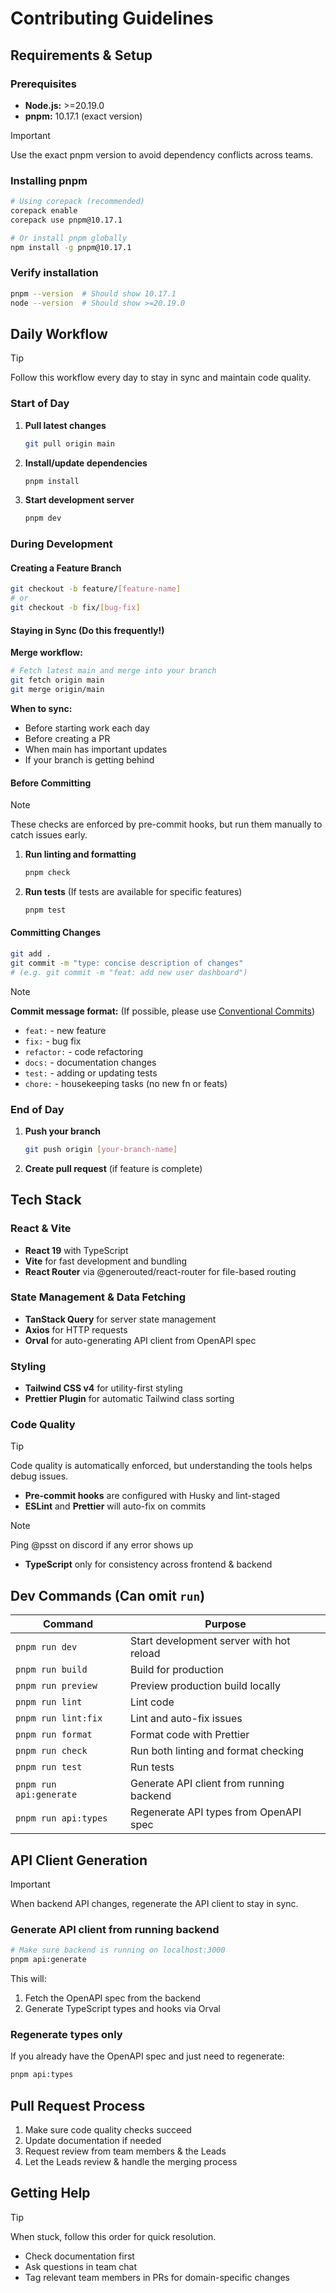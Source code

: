 # Contributing Guidelines

## Requirements & Setup

### Prerequisites

- **Node.js:** >=20.19.0
- **pnpm:** 10.17.1 (exact version)

> [!IMPORTANT]
> Use the exact pnpm version to avoid dependency conflicts across teams.

### Installing pnpm

```bash
# Using corepack (recommended)
corepack enable
corepack use pnpm@10.17.1

# Or install pnpm globally
npm install -g pnpm@10.17.1

```

### Verify installation

```bash
pnpm --version  # Should show 10.17.1
node --version  # Should show >=20.19.0
```

## Daily Workflow

> [!TIP]
> Follow this workflow every day to stay in sync and maintain code quality.

### Start of Day

1. **Pull latest changes**

   ```bash
   git pull origin main
   ```

2. **Install/update dependencies**

   ```bash
   pnpm install
   ```

3. **Start development server**

   ```bash
   pnpm dev
   ```

### During Development

#### Creating a Feature Branch

```bash
git checkout -b feature/[feature-name]
# or
git checkout -b fix/[bug-fix]
```

#### Staying in Sync (Do this frequently!)

**Merge workflow:**

```bash
# Fetch latest main and merge into your branch
git fetch origin main
git merge origin/main
```

**When to sync:**

- Before starting work each day
- Before creating a PR
- When main has important updates
- If your branch is getting behind

#### Before Committing

> [!NOTE]
> These checks are enforced by pre-commit hooks, but run them manually to catch issues early.

1. **Run linting and formatting**

   ```bash
   pnpm check
   ```

2. **Run tests** (If tests are available for specific features)

   ```bash
   pnpm test
   ```

#### Committing Changes

```bash
git add .
git commit -m "type: concise description of changes"
# (e.g. git commit -m "feat: add new user dashboard")
```

> [!NOTE]
> **Commit message format:** (If possible, please use [Conventional Commits](https://www.conventionalcommits.org/))
>
> - `feat:` - new feature
> - `fix:` - bug fix
> - `refactor:` - code refactoring
> - `docs:` - documentation changes
> - `test:` - adding or updating tests
> - `chore:` - housekeeping tasks (no new fn or feats)

### End of Day

1. **Push your branch**

   ```bash
   git push origin [your-branch-name]
   ```

2. **Create pull request** (if feature is complete)

## Tech Stack

### React & Vite

- **React 19** with TypeScript
- **Vite** for fast development and bundling
- **React Router** via @generouted/react-router for file-based routing

### State Management & Data Fetching

- **TanStack Query** for server state management
- **Axios** for HTTP requests
- **Orval** for auto-generating API client from OpenAPI spec

### Styling

- **Tailwind CSS v4** for utility-first styling
- **Prettier Plugin** for automatic Tailwind class sorting

### Code Quality

> [!TIP]
> Code quality is automatically enforced, but understanding the tools helps debug issues.

- **Pre-commit hooks** are configured with Husky and lint-staged
- **ESLint** and **Prettier** will auto-fix on commits

> [!NOTE]
> Ping @psst on discord if any error shows up

- **TypeScript** only for consistency across frontend & backend

## Dev Commands (Can omit `run`)

| Command                 | Purpose                                  |
| ----------------------- | ---------------------------------------- |
| `pnpm run dev`          | Start development server with hot reload |
| `pnpm run build`        | Build for production                     |
| `pnpm run preview`      | Preview production build locally         |
| `pnpm run lint`         | Lint code                                |
| `pnpm run lint:fix`     | Lint and auto-fix issues                 |
| `pnpm run format`       | Format code with Prettier                |
| `pnpm run check`        | Run both linting and format checking     |
| `pnpm run test`         | Run tests                                |
| `pnpm run api:generate` | Generate API client from running backend |
| `pnpm run api:types`    | Regenerate API types from OpenAPI spec   |

## API Client Generation

> [!IMPORTANT]
> When backend API changes, regenerate the API client to stay in sync.

### Generate API client from running backend

```bash
# Make sure backend is running on localhost:3000
pnpm api:generate
```

This will:

1. Fetch the OpenAPI spec from the backend
2. Generate TypeScript types and hooks via Orval

### Regenerate types only

If you already have the OpenAPI spec and just need to regenerate:

```bash
pnpm api:types
```

## Pull Request Process

1. Make sure code quality checks succeed
2. Update documentation if needed
3. Request review from team members & the Leads
4. Let the Leads review & handle the merging process

## Getting Help

> [!TIP]
> When stuck, follow this order for quick resolution.

- Check documentation first
- Ask questions in team chat
- Tag relevant team members in PRs for domain-specific changes
